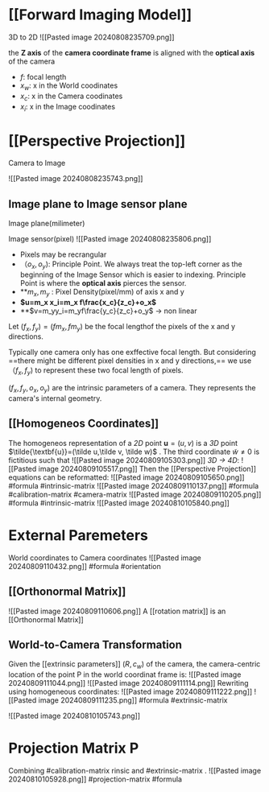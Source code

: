 # [[Forward Imaging Model]]

3D to 2D
![[Pasted image 20240808235709.png]]

the **Z axis** of the **camera coordinate frame** is aligned with the **optical axis** of the camera

- $f$: focal length
- $x_w$: x in the World coodinates
- $x_c$: x in the Camera coodinates
- $x_i$: x in the Image coodinates

# [[Perspective Projection]]

Camera to Image

![[Pasted image 20240808235743.png]]

## Image plane to Image sensor plane

Image plane(milimeter)

Image sensor(pixel)
![[Pasted image 20240808235806.png]]

- Pixels may be recrangular
- $（o_x,o_y)$: Principle Point. We always treat the top-left corner as the beginning of the Image Sensor which is easier to indexing. Principle Point is where the **optical axis** pierces the sensor.
- **$m_x,m_y$ : Pixel Density(pixel/mm) of axis x and y
- **$u=m_x x_i=m_x f\frac{x_c}{z_c}+o_x$**
- **$v=m_yy_i=m_yf\frac{y_c}{z_c}+o_y$ -> non linear

Let $(f_x,f_y)=(fm_x,fm_y)$ be the focal lengthof the pixels of the x and y directions.

Typically one camera only has one exffective focal length. But considering ==there might be different pixel densities in x and y directions,== we use $（f_x, f_y)$ to represent these two focal length of pixels.

$(f_x,f_y,o_x,o_y)$ are the intrinsic parameters of a camera. They represents the camera's internal geometry.

## [[Homogeneos Coordinates]]

The homogeneos representation of a *2D* point $\textbf{u}=(u,v)$ is a *3D* point $\tilde{\textbf{u}}=(\tilde u,\tilde v, \tilde w)$ . The third coordinate $\tilde{w}\not= 0$  is fictitious such that 
![[Pasted image 20240809105303.png]]
*3D -> 4D*:
![[Pasted image 20240809105517.png]]
Then the [[Perspective Projection]] equations can be reformatted:
![[Pasted image 20240809105650.png]] #formula #intrinsic-matrix
![[Pasted image 20240809110137.png]] #formula #calibration-matrix #camera-matrix
![[Pasted image 20240809110205.png]] #formula #intrinsic-matrix 
![[Pasted image 20240810105840.png]]
# External Paremeters
World coordinates to Camera coordinates
![[Pasted image 20240809110432.png]]  #formula #orientation
## [[Orthonormal Matrix]]
![[Pasted image 20240809110606.png]] 
A [[rotation matrix]] is an [[Orthonormal Matrix]]
## World-to-Camera Transformation
Given the [[extrinsic parameters]] $(R,c_w)$ of the camera, the camera-centric location of the point P in the world coordinat frame is:
![[Pasted image 20240809111044.png]]
![[Pasted image 20240809111114.png]]
Rewriting using homogeneous coordinates:
![[Pasted image 20240809111222.png]]
![[Pasted image 20240809111235.png]] #formula #extrinsic-matrix

![[Pasted image 20240810105743.png]]
# Projection Matrix P
Combining #calibration-matrix rinsic and #extrinsic-matrix .
![[Pasted image 20240810105928.png]] #projection-matrix #formula 
